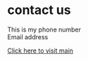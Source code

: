 # contact us 


This is my phone number 
<br>
Email address 

[Click here to visit main](index.md)


